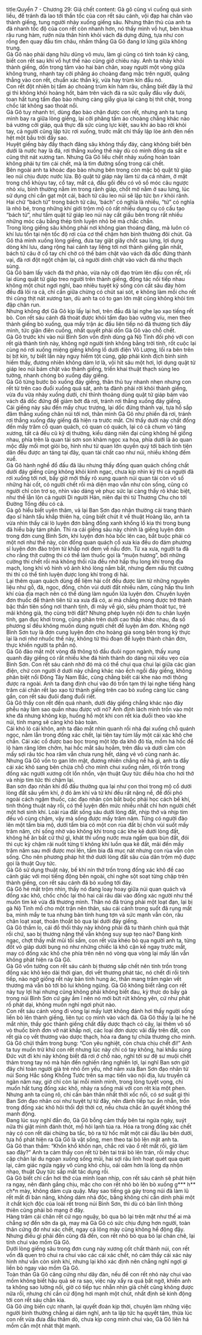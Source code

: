 title:Quyển 7 - Chương 29: Giả chết
content:
Gà gô cũng vì cuống quá sinh liều, để tránh đà lao tới thần tốc của con rết sáu cánh, vội đạp hai chân vào thành giếng, tung người nhảy xuống giếng sâu. Nhưng thân thủ của anh ta đã nhanh tốc độ của con rết còn nhanh hơn, nó thấy mình vồ hụt, bèn khua râu rung hàm, rướn nửa thân hình khỏi vách đá dựng đứng, tựa như con rồng đen quay đầu tìm châu, nhắm thẳng Gà Gô đang lơ lửng giữa không trung.<br>Gà Gô nào phải dạng hữu dũng vô mưu, làm gì cũng có tính toán kỹ càng, biết con rết sau khi vồ hụt thế nào cũng giở chiêu này. Anh ta nhảy khỏi thành giếng, dồn trọng tâm vào hai bàn chân, xoay người một vòng giữa không trung, nhanh tay cởi phăng áo choàng đang mặc trên người, quăng thẳng vào con rết, chuẩn xác thần kỳ, vừa hay trùm kín đầu nó.<br>Con rết đột nhiên bị tấm áo choàng trùm kín hàm râu, chẳng biết đây là thứ gì thì không khỏi hoảng hốt, bám trên vách đá ra sức quẫy đầu vẩy đuôi, toan hất tung tấm đạo bào nhưng càng giẫy giụa lại càng bị thít chặt, trong chốc lát không sao thoát nổi.<br>Gà Gô tuy nhanh trí, dùng đạo bào chặn được con rết, nhưng anh ta tung mình bay ra giữa lòng giếng, lại cởi phăng tấm áo choàng chẳng khác nào bá vương cởi giáp, quả thực đã sức cùng lực kiệt, sau khi áo bào rời khỏi tay, cả người cũng lập tức rơi xuống, trước mắt chỉ thấy lập lòe ánh đèn nến hệt một bầu trời đầy sao.<br>Huyệt giếng bày đầy thạch đăng sâu không thấy đáy, càng không biết bên dưới là nước hay là đá, rơi thẳng xuống thế này dù có mình đồng da sắt e cũng thịt nát xương tan. Nhưng Gà Gô liều chết nhảy xuống hoàn toàn không phải tự tìm cái chết, mà là tìm đường sống trong cái chết.<br>Bên ngoài anh ta khoác đạo bào nhưng bên trong còn mặc bộ quật tử giáp leo núi chịu được nước lửa. Bộ quật tử giáp này làm từ da cá nhám, ở mặt trong chổ khủyu tay, cổ tay, mắt cá, đầu gối đều có vô số móc câu ngược nhỏ xíu, bình thường nằm im trong rãnh giáp, chốt mở nằm ở sau lưng, lúc sử dụng chỉ cần gạt một cái, bách tử câu leo núi sẽ lập tức b*n r* khỏi rãnh. Hai chữ “bách tử” trong bách tử câu, ‘bách” có nghĩa là nhiều, “tử” có nghĩa là nhỏ bé, trong những khí giới trộm mộ có rất nhiều dụng cụ có cấu tạo “bách tử”, như tấm quật tử giáp leo núi này cất giấu bên trong rất nhiều những móc câu bằng thép tinh luyện nhỏ bé mà chắc chắn.<br>Trong lòng giếng sâu không phải nơi không gian thoáng đãng, mà luôn có khí lưu tồn tại nên tốc độ rơi của cơ thể chậm hơn bình thường đôi chút. Gà Gô thả mình xuống lòng giếng, đưa tay giật giây chốt sau lưng, lợi dụng dòng khí lưu, dang rộng hai cánh tay liệng tới nơi thành giếng gần nhất, bách tử câu ở cổ tay chỉ chờ có thế bám chặt vào vách đá dốc đứng thành vại, đà rơi đột ngột chậm lại, cả người dính chặt vào vách đá như thạch sùng.<br>Gà Gô bám lấy vách đá thở phào, vừa nãy cởi đạo trùm lên đầu con rết, rồi lại dùng quật tử giáp treo người trên thành giếng, động tác nối tiếp nhau không một chút ngơi nghỉ, bao nhiêu tuyệt kỹ sống còn cất sâu đáy hòm đều đã lôi ra cả, chỉ cần giữa chừng có chút sai sót, e không làm mồi cho rết thì cũng thịt nát xương tan, dù anh ta có to gan lớn mật cũng không khỏi tim đập chân run.<br>Nhưng không đợi Gà Gô kịp lấy lại hơi, trên đầu đã lại nghe lạo xạo tiếng rết bò. Con rết sáu cánh đã thoát được khỏi tấm đạo bào vướng víu, men theo thành giếng bò xuống, qua mấy trận ác đấu liên tiếp nó đã thương tích đầy mình, tức giận điên cuồng, nhất quyết phải dồn Gà Gô vào chỗ chết.<br>Gà Gô trước khi vào núi Bình Sơn vốn định dùng gà Nộ Tinh đối phó với con rết già thành tinh này, không ngờ người tính không bằng trời tính, rốt cuộc lại cùng nó rơi xuống miệng giếng khổng lồ dưới điện Vô Lượng, lối ra bên trên bị bịt kín, tự biết lần này nguy hiểm tột cùng, gặp phải kình địch bình sinh hiếm thấy, đương nhiên không dám lơ là, vội hít sâu một hơi, lợi dụng quật tử giáp leo núi bám chặt vào thành giếng, triển khai thuật thạch sùng leo tường, nhanh chóng bò xuống đáy giếng.<br>Gà Gô từng bước bò xuống đáy giếng, thân thủ tuy nhanh nhẹn nhưng con rết từ trên cao đuổi xuống quá sát, anh ta đành phải rời khỏi thành giếng, vừa đu vừa nhảy xuống dưới, chỉ thỉnh thoảng dùng quật tử giáp bám vào vách đá dốc đứng để giảm bớt đà rơi, tránh rơi thẳng xuống đáy giếng.<br>Cái giếng này sâu đến mấy chục trượng, lại dốc đứng thành vại, tựa hồ sắp đâm thẳng xuống chân núi tới nơi, thân mình Gà Gô như phiến đá rơi, tránh rơi thẳng xuống đáy giếng đã hiện ra trước mắt. Chỉ thấy dưới này chất đống đến mấy trăm cỗ quan quách, có quan có quách, lại có cả chum vò táng xương, tất cả đều cũ kỹ dị thường, kiểu dáng niên đại cũng không hề giống nhau, phía trên là quan tài sơn son khảm ngọc xa hoa, phía dưới là áo quan mộc đầy mối mọt giòi bọ, hình như từ quan lớn quyền quý tới bách tính tiện dân đều được an táng tại đây, quan tài chất cao như núi, nhiều không đếm xuể.<br>Gà Gô hành nghề đổ đấu đã lâu nhưng thấy đống quan quách chồng chất dưới đáy giếng cũng không khỏi kinh ngạc, chưa kịp nhìn kỹ thì cả người đã rơi xuống tới nơi, bấy giờ mới thấy rõ xung quanh núi quan tài còn vô số những hài cốt, có người chết rồi mà diện mạo vẫn như còn sống, cũng có người chỉ còn trơ sọ, nhìn vào dáng vẻ phục sức lại càng thấy rõ khác biệt, như thể lẫn lộn cả người Di người Hán, niên đại thì từ Thương Chu cho tới Đường Tống đều có cả.<br>Gà gô hiểu biết uyên thâm, vả lại Ban Sơn đạo nhân thường cải trang thành đạo sĩ hành tẩu khắp thiên hạ, cũng biết chút ít về thuật Hoàng lão, anh ta vừa nhìn thấy cái lò luyện đơn bằng đồng xanh khổng lồ kia thì trong bụng đã hiểu bảy tám phần. Thì ra cái giếng sâu này chính là giếng luyện đơn trong đơn cung Bình Sơn, khi luyện đơn hỏa bốc lên cao, bắt buộc phải có một nơi như thế này, còn đống quan quách cổ xưa kia đều do đám phương sĩ luyện đơn đào trộm từ khắp nơi đem về nấu đơn. Từ xa xưa, người ta đã cho rằng thịt cường thi có thể làm thuốc gọi là “muộn hương”, bởi những cường thi chết rồi mà không thối rữa đều nhờ hấp thụ long khí trong địa mạch, long khí vô hình vô ảnh khó lòng nắm bắt, nhưng đem nấu thịt cường thi thì có thể tinh luyện được long khí trong di hài.<br>Lại thêm quan quách dùng để liệm hài cốt đều được làm từ những nguyên liệu như gỗ, đá, ngọc, đồng, chôn vùi dưới đất nhiều năm, cũng hấp thu linh khí của địa mạch nên có thể dùng làm nguồn lửa luyện đơn. Chuyên luyện đơn thuốc để thành tiên từ xa xưa đã có, ai mà chẳng mong được trở thành bậc thần tiên sống nơi thanh tịnh, đi mây về gió, siêu phàm thoát tục, trẻ mãi không già, thọ cùng trời đất? Nhưng phép luyện nội đơn tu chân luyện tính, gạn đục khơi trong, cũng phân trên dưới cao thấp khác nhau, đa số phương sĩ đều không muốn dùng người chết để luyện âm đơn. Không ngờ Bình Sơn tuy là đơn cung luyện đơn cho hoàng gia song bên trong kỳ thực lại là nơi nhơ nhuốc thế này, không từ thủ đoạn để luyện thành chân đơn, thực khiến người ta phẫn nộ.<br>Gà Gô đảo mắt một vòng đã thông tỏ đầu đuôi ngọn ngành, thấy xung quanh đáy giếng có rất nhiều khe đá hình thành do dáng núi xiêu vẹo của Bình Sơn. Con rết sáu cánh nhờ đó mà có thể chui qua chui lại giữa các gian điện, chứ con người ở dưới này chẳng khác nào ếch ngồi đáy giếng, không phân biệt nổi Đông Tây Nam Bắc, cũng chẳng biết cái khe nào mới thông được ra ngoài. Anh ta đang định chui vào đó trốn tạm thì lại nghe tiếng hàng trăm cái chân rết lạo xạo từ thành giếng trên cao bò xuống càng lúc càng gần, con rết sáu đuôi đang đuổi riết.<br>Gà Gô thấy con rết đến quá nhanh, dưới đáy giếng chẳng khác nào đáy phễu này làm sao quần nhau được với nó? Anh định lách mình trốn vào một khe đá nhưng không kịp, huống hồ một khi con rết kia đuổi theo vào khe núi, tính mạng sẽ càng khó bảo toàn.<br>Cái khó ló cái khôn, anh ta đảo mắt nhìn quanh rồi nhả đại xuống chỗ quánh ngọc, nằm lẫn trong đống xác chết, lại tiện tay túm lấy một cái xác khô che chắn. Cái xác cổ được bao bọc trong một lớp da khô đỏ tía, mồm há hốc để lộ hàm răng lởm chởm, hai hốc mắt sâu hoắm, trên đầu và dưới cằm còn mấy sợi râu tóc hoa râm vẫn chưa rụng hết, dáng vẻ vô cùng nanh ác.<br>Nhưng Gà Gô vốn to gan lớn mật, đương nhiên chẳng nề hà gì, anh ta đẩy cái xác khô sang bên chừa chỗ cho mình chui xuống nằm, rồi trốn trong đống xác người xương cốt lổn nhổn, vận thuật Quy tức điều hòa cho hơi thở và nhịp tim tức thì chậm lại.<br>Ban sơn đạo nhân khi đổ đấu thường qua lại như con thoi trong mộ cổ dưới lòng đất sâu yếm khí, ở đó âm khí và tử khí đều rất nặng nề, để đối phó ngoài cách ngậm thuốc, các đạo nhân còn bắt buộc phải học cách bế khí, tinh thông thuật này rồi, có thể luyện đến mức nhiều nhất chỉ hơn người chết một hơi sinh khí. Loài rùa đất sống sâu dưới lòng đất, nhịp thở và nhịp tim đều vô cùng chậm, vậy mà sống được mấy trăm năm. Từng có người đào lên một tấm bia mộ, dưới tấm bia có một con rùa đất bị chôn vùi suốt mấy trăm năm, chỉ sống nhờ vào không khí trong các khe kẽ dưới lòng đất, không hề ăn bất cứ thứ gì, khát thì uống nước mưa ngấm qua bùn đất, đói thì cực kỳ chậm rãi nuốt từng tí không khí luồn qua kẽ đất, mãi đến mấy trăm năm sau mới được moi lên, tấm bia đã mục nát nhưng con rùa vẫn còn sống. Cho nên phương pháp hít thở dưới lòng đất sâu của dân trộm mộ được gọi là thuật Quy tức. <br>Gà Gô sử dụng thuật này, bế khí nín thở trốn trong đống xác khô đề cao cảnh giác với mọi tiếng động bên ngoài, chỉ nghe sột soạt từng chập trên thành giếng, con rết sáu cánh đã bò xuống tới đáy.<br>Gà Gô hé mắt trộm nhìn, thấy nó đang loay hoay giữa núi quan quách và đống xác khô, chốc chốc lại thò hai cái râu dài vào đống xác người như thể muốn tìm kẻ vừa đả thương mình. Thân nó đã trúng phải một loạt đạn, lại bị gà Nộ Tinh mổ cho một trận nên thân, sáu cái cánh trong suốt đã rụng mất ba, mình mẩy te tua nhưng bản tính hung tợn và sức mạnh vẫn còn, râu chân loạt xoạt, thoăn thoắt bò qua lại dưới đáy giếng.<br>Gà Gô thầm lo, cái đồ thối thây này không phải đã tu thành chính quả thật rồi chứ, sao bị thương nặng thế vẫn không suy sụp tẹo nào? Đang kinh ngạc, chợt thấy mắt mũi tối sầm, con rết vừa khéo bò qua người anh ta, từng đốt vỏ giáp dưới bụng nó như những chiếc lá khô cận kề ngay trước mắt, may có đống xác khô che phía trên nên nó vòng qua vòng lại mấy lần vẫn không phát hiện ra Gà Gô.<br>Gà Gô vốn tưởng con rết sáu cánh bị thương sắp chết nên tính trốn trong đống xác khô kéo dài thời gian, đợi vết thương phát tác, nó chết đi rồi tính tiếp, nào ngờ giống rết này bản tính hung ác, thân mang trăm ngàn vết thương mà vẫn bò tới bò lui không ngừng. Gà Gô không biết rằng con rết này tuy lợi hại nhưng cũng không phải không biết đau, kỳ thực do bầy gà trong núi Bình Sơn cứ gáy ầm ĩ nên nó mới bứt rứt không yên, cứ như phát rồ phát dại, không muốn nghỉ ngơi phút nào.<br>Con rết sáu cánh vòng đi vòng lại mấy lượt không đánh hơi thấy người sống liền bò lên thành giếng, liên tục cọ mình vào vách đá. Gà Gô thấy lạ lại he hé mắt nhìn, thấy góc thành giếng chất đầy dược thạch cỏ cây, lại thêm vô số vò thuốc bình đơn vỡ nát khắp nơi, các loại đơn dược vãi đầy trên đất, con rết già cọ vết thương vào dược thạch, hóa ra đang tự chữa thương cho mình.<br>Gà Gô chửi thầm trong bụng: “Con yêu nghiệt, còn chưa chịu chết đi!” Anh ta tuy muốn trừ khử con rết nhưng lúc này chỉ có tay không, hai khẩu súng Đức vứt đi khi nãy không biết đã rơi ở chỗ nào, nghĩ tới sư đệ sư muội chết thảm trong tay nó mà hận đến nghiến răng nghiến lợi, lại nghĩ Ban sơn giờ đây chỉ toàn người già trẻ nhỏ ốm yếu, nhớ năm xưa Ban Sơn đạo nhân từ núi Song Hắc sông Khổng Tước trên sa mạc tiến vào nội địa, lưu truyền cả ngàn năm nay, giờ chỉ còn lại mỗi mình mình, trong lòng tuyệt vọng, chỉ muốn hất tung đống xác khô, nhảy ra sống mái với con rêt kia một phen. Nhưng anh ta cũng rõ, chỉ cần bản thân nhất thời xốc nổi, có sơ suất gì thì Ban Sơn đạo nhân coi như tuyệt tự từ đây, nên đành tiếp tục ẩn nhẫn, trốn trong đống xác khô hôi thối đợi thời cơ, nếu chưa chắc ăn quyết không thể manh động.<br>Đang lúc suy nghĩ đắn đo, Gà Gô bỗng cảm thấy bên tai ngứa ngáy, suýt nữa thì giật mình đánh thót, mồ hôi lạnh túa ra. Hóa ra trong đống xác chết này có con rết dài chừng ba tấc, bò ra từ hốc mắt một cái đầu lâu bên dưới, tựa hồ phát hiện ra Gà Gô là vật sống, men theo tai bò lên mặt anh ta.<br>Gà Gô than thầm: “Khốn khổ khốn nạn, chắc rơi vào ổ rết mất rồi, giờ làm sao đây?” Anh ta cảm thấy con rết từ bên tai trái bò lên trán, rồi mấy chục cặp chân lại du ngoạn xuống sống mũi, hai sợi râu linh hoạt quét qua quét lại, cảm giác ngứa ngáy vô cùng khó chịu, oái oăm hơn là lòng dạ nhộn nhạo, thuật Quy tức sắp mất tác dụng rồi.<br>Gà Gô biết chỉ cần hơi thở của mình loạn nhịp, con rết sáu cánh sẽ phát hiện ra ngay, nên đành gắng chịu, mặc cho con rết nhỏ bò lên bò xuống g*** h** ch*n mày, không dám cựa quậy. May sao tiếng gà gáy trong núi đã làm lũ rết mất đi bản năng, không dám nhả độc, bằng không chỉ cần dính phải một ít chất kịch độc của loài rết trong núi Bình Sơn, thì dù có bản lĩnh thông thiên cũng phải bỏ mạng ở đây.<br>Hàng trăm cái chân rết cứ ngọ nguậy, bò qua bò lại trên mặt như thế ai mà chẳng sợ đến sởn da gà, may mà Gà Gô có sức chịu đựng hơn người, toàn thân cứng đơ như xác chết, ngay cả lông mày cũng không hề động đậy. Nhưng điều gì phải đến cũng đã đến, con rết nhỏ bò qua bò lại chán chê, lại tính chui vào mồm Gà Gô.<br>Dưới lòng giếng sâu trong đơn cung này xương cốt chất thành núi, con rết vốn đã quen trò chui ra chui vào các cái xác chết, nó cảm thấy cái xác này hình như vẫn còn sinh khí, nhưng lại khó xác định nên chẳng nghĩ ngợi gì liền bò ngay vào mồm Gà Gô.<br>Toàn thân Gà Gô căng cứng như dây đàn, nếu để con rết nhỏ này chui vào mồm không biết hậu quả sẽ ra sao, việc này xẩy ra quá bất ngờ, khiến anh ta không sao lường nổi, giờ có tiếp tục nhẫn nhịn giả chết cũng không được nữa rồi, nhưng chỉ cần cử động hơi mạnh một chút, nhất định sẽ kinh động tới con rết sáu chân kia.<br>Gà Gô ứng biến cực nhanh, lại quyết đoán kịp thời, chuyên làm những việc người bình thường chẳng ai dám nghĩ, anh ta lập tức hạ quyết tâm, thừa lúc con rết vừa đưa đầu thăm dò, chưa kịp cong mình chui vào, Gà Gô liên há mồm cắn một nhát thật mạnh.